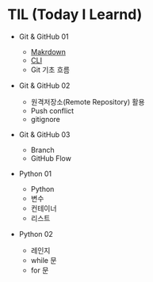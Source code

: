 # TIL (Today I Learnd)


* Git & GitHub 01
    * [Makrdown](https://github.com/m8nsk8m/TIL/blob/master/markdown.md)
    * [CLI](https://github.com/m8nsk8m/TIL/commit/4262a54fca657490eaedc1331b636b8f4dce2e34)
    * Git 기초 흐름


* Git & GitHub 02
    * 원격저장소(Remote Repository) 활용
    * Push conflict
    * gitignore

* Git & GitHub 03
    * Branch
    * GitHub Flow

* Python 01
    * Python
    * 변수
    * 컨테이너
    * 리스트

* Python 02
    * 레인지
    * while 문
    * for 문

